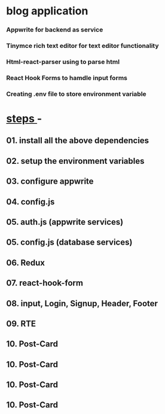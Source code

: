 # blog application 
### Appwrite for backend as service 
### Tinymce rich text editor for text editor functionality
### Html-react-parser using to parse html 
### React Hook Forms to hamdle input forms
### Creating .env file to store environment variable

# <u> <b> steps </u> </b> - 
## 01. install all the above dependencies
## 02. setup the environment variables
## 03. configure appwrite
## 04. config.js
## 05. auth.js  (appwrite services)
## 05. config.js (database services)
## 06. Redux
## 07. react-hook-form
## 08. input, Login, Signup, Header, Footer
## 09. RTE
## 10. Post-Card
## 10. Post-Card
## 10. Post-Card
## 10. Post-Card
